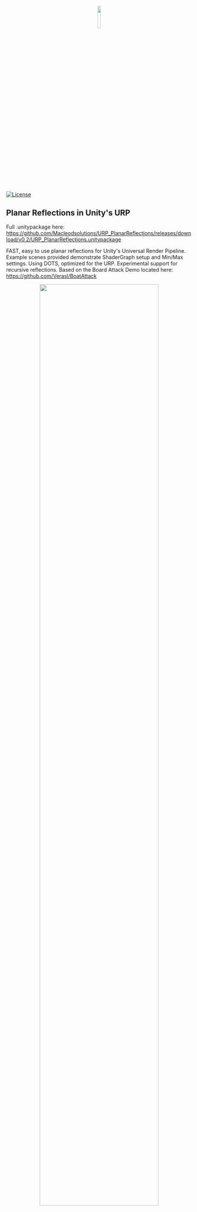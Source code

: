 <p align="center"><img width=12.5% src="https://github.com/anfederico/Clairvoyant/blob/master/media/Logo.png"></p>

[![License](https://img.shields.io/badge/license-MIT-blue.svg)](https://opensource.org/licenses/MIT)

## Planar Reflections in Unity's URP

Full .unitypackage here: https://github.com/Macleodsolutions/URP_PlanarReflections/releases/download/v0.2/URP_PlanarReflections.unitypackage

FAST, easy to use planar reflections for Unity's Universal Render Pipeline.
Example scenes provided demonstrate ShaderGraph setup and Min/Max settings.
Using DOTS, optimized for the URP. Experimental support for recursive reflections.
Based on the Board Attack Demo located here: https://github.com/Verasl/BoatAttack

<p align="center"><img width=80% src="https://github.com/Macleodsolutions/WMPortfolio/blob/master/planar1.jpg"></p>

<br>

## Basic Setup (No Recursion, Best Performance)

Assuming the user has no use for recursion, setup can be greatly simplified by simply adding individual
reflection scripts to the main camera, one for each direction you intend to have reflections come from. 
<p align="center"><img width=40% src="https://github.com/Macleodsolutions/WMPortfolio/blob/master/planar2.PNG"></p>
The reflection script ultimately outputs to a global shader property, which needs to be caught on any materials you intent to have reflections.
An example set of shaders designed to replicate the standard unity ones can be found for each corrosponding direction, demonstrating how to recieve the reflection
textures within the shadergraph.

## Basic Example

Using the shader property "_PlanarGround", which is already being caught in the Ground Planar Reflection shader variation, we can easily assign all materials catching
"_PlanarGround" to reflect at a normal angle of 0,1,0, or up.

<br>
<p align="center"><img width=40% src="https://github.com/Macleodsolutions/WMPortfolio/blob/master/planar3.PNG"><img width=43% src="https://github.com/Macleodsolutions/WMPortfolio/blob/master/planar4.PNG">
<br>
Resulting in:
<br>
<p align="center"><img width=80% src="https://github.com/Macleodsolutions/WMPortfolio/blob/master/planar5.jpg"></p>
<br>
Well, the skybox is clearly being reflected, but no objects anywhere in sight. By simply adjusting the "Clip Plane Offset" option,
we can find the optimal reflection offset for your scene.
<br>
<br>
<p align="center"><img width=80% src="https://github.com/Macleodsolutions/WMPortfolio/blob/master/planar6.PNG"></p>
<br>
Now, we have our objects reflecting! Still, something seems off. We have a number of post processing effects available to more closely match
our original objects:
<br>
<br>
<p align="center"><img width=80% src="https://github.com/Macleodsolutions/WMPortfolio/blob/master/planar7.PNG"></p>
<br>
<br>
Excellent! Last but not least, lets talk about multiple reflection angles. Simply set up another Reflection Script on the same camera with
the desired reflection angle, and feed it to a material property with a global shader call. Several direction materials are available in the example scene.
<br>
<br>
<p align="center"><img width=80% src="https://github.com/Macleodsolutions/WMPortfolio/blob/master/planar8.PNG"></p>
<br>
<br>

## Advanced Setup (Recursion, Questionable Performance, Experimental)

If the user does however require recursion, experimental support is provided via tha Recursion Control script:
<br>
<br>
<p align="center"><img width=40% src="https://github.com/Macleodsolutions/WMPortfolio/blob/master/planar9.PNG"><img width=40% src="https://github.com/Macleodsolutions/WMPortfolio/blob/master/planar10.PNG"></p>
<br>
<br>
In the first inspector diagram above, we see a Recursive Reflection Control script, with no active layers, but with the
 same settings filled in as in the previous "_PlanarGround" example. 
 <br>
  <br>
 NOTE: At this point it it imperative that "Recursive Reflection" is enabled, and that "Levels Of Recursion" is at least 2.
 <br>
  <br>
 After clicking the first direction icon under step #4 (the direction indicated as the green side of the cube)
we arrive at the second inspector diagram, where the reflection layer is now active. To edit this reflection layer now, you must click the same direction icon again to remove it,
then readd with desired values. This is not optimal behaviour and will be addressed in a future update. 
<br>
  <br>
<p align="center"><img width=80% src="https://github.com/Macleodsolutions/WMPortfolio/blob/master/planar11.PNG"></p>
<br>
  <br>
  Finally, we see the same settings as our previous example, running in a recursive fashion. Even with the advantages that DOTS brings this is still a costly operation.
  <br>
  <br>
  Questions? Feature Requests? PRs? Get it touch! I'm also available at contact@wmacleod.me, and you can check our more of my work at https://www.wmacleod.me
  


